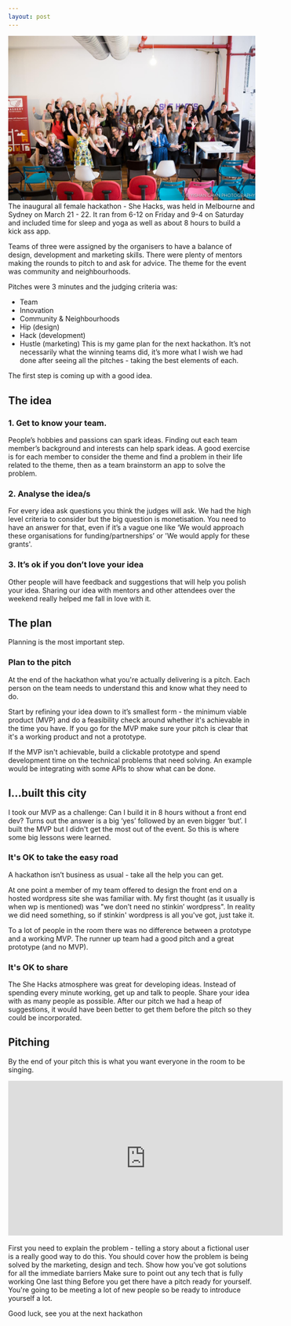 ```yaml
---
layout: post
---
```

<img src="/images/fulls/hackathon.jpg" class="fit image"> 
The inaugural all female hackathon - She Hacks, was held in Melbourne and Sydney on March 21 - 22. It ran from 6-12 on Friday and 9-4 on Saturday and included time for sleep and yoga as well as about 8 hours to build a kick ass app.

Teams of three were assigned by the organisers to have a balance of design, development and marketing skills. There were plenty of mentors making the rounds to pitch to and ask for advice. The theme for the event was community and neighbourhoods.

Pitches were 3 minutes and the judging criteria was:

* Team
* Innovation
* Community & Neighbourhoods
* Hip (design)
* Hack (development)
* Hustle (marketing)
This is my game plan for the next hackathon. It’s not necessarily what the winning teams did, it’s more what I wish we had done after seeing all the pitches - taking the best elements of each.

The first step is coming up with a good idea.

The idea
--------

### 1. Get to know your team.
People’s hobbies and passions can spark ideas.
Finding out each team member’s background and interests can help spark ideas. A good exercise is for each member to consider the theme and find a problem in their life related to the theme, then as a team brainstorm an app to solve the problem.

### 2. Analyse the idea/s
For every idea ask questions you think the judges will ask. We had the high level criteria to consider but the big question is monetisation. You need to have an answer for that, even if it’s a vague one like ‘We would approach these organisations for funding/partnerships’ or 'We would apply for these grants'.

### 3. It’s ok if you don’t love your idea
Other people will have feedback and suggestions that will help you polish your idea. Sharing our idea with mentors and other attendees over the weekend really helped me fall in love with it.

The plan
--------
Planning is the most important step.

### Plan to the pitch
At the end of the hackathon what you're actually delivering is a pitch. Each person on the team needs to understand this and know what they need to do.

Start by refining your idea down to it’s smallest form - the minimum viable product (MVP) and do a feasibility check around whether it's achievable in the time you have. If you go for the MVP make sure your pitch is clear that it's a working product and not a prototype.

If the MVP isn't achievable, build a clickable prototype and spend development time on the technical problems that need solving. An example would be integrating with some APIs to show what can be done.

I...built this city
-------------------
I took our MVP as a challenge: Can I build it in 8 hours without a front end dev? Turns out the answer is a big ‘yes’ followed by an even bigger ‘but’. I built the MVP but I didn't get the most out of the event. So this is where some big lessons were learned.

### It's OK to take the easy road
A hackathon isn’t business as usual - take all the help you can get.

At one point a member of my team offered to design the front end on a hosted wordpress site she was familiar with. My first thought (as it usually is when wp is mentioned) was "we don’t need no stinkin’ wordpress". In reality we did need something, so if stinkin' wordpress is all you've got, just take it.

To a lot of people in the room there was no difference between a prototype and a working MVP. The runner up team had a good pitch and a great prototype (and no MVP).

### It's OK to share
The She Hacks atmosphere was great for developing ideas. Instead of spending every minute working, get up and talk to people. Share your idea with as many people as possible. After our pitch we had a heap of suggestions, it would have been better to get them before the pitch so they could be incorporated.

Pitching
--------
By the end of your pitch this is what you want everyone in the room to be singing.

<iframe width="560" height="315" src="https://www.youtube.com/embed/e3mLoFndR6M" frameborder="0" allowfullscreen></iframe>

First you need to explain the problem - telling a story about a fictional user is a really good way to do this.
You should cover how the problem is being solved by the marketing, design and tech.
Show how you’ve got solutions for all the immediate barriers
Make sure to point out any tech that is fully working
One last thing
Before you get there have a pitch ready for yourself. You're going to be meeting a lot of new people so be ready to introduce yourself a lot.

Good luck, see you at the next hackathon